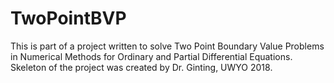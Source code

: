 # TwoPointBVP

This is part of a project written to solve Two Point Boundary Value Problems in Numerical Methods for Ordinary and Partial Differential Equations. Skeleton of the project was created by Dr. Ginting, UWYO 2018. 
